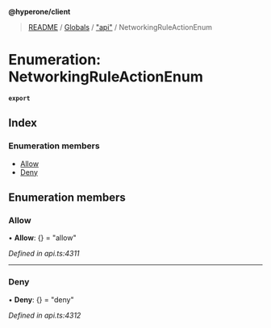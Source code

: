 **@hyperone/client**

> [README](../README.md) / [Globals](../globals.md) / ["api"](../modules/_api_.md) / NetworkingRuleActionEnum

# Enumeration: NetworkingRuleActionEnum

**`export`** 

## Index

### Enumeration members

* [Allow](_api_.networkingruleactionenum.md#allow)
* [Deny](_api_.networkingruleactionenum.md#deny)

## Enumeration members

### Allow

•  **Allow**: {} = "allow"

*Defined in api.ts:4311*

___

### Deny

•  **Deny**: {} = "deny"

*Defined in api.ts:4312*

